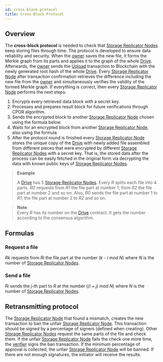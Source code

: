 ```yaml
---
id: cross-block-protocol
title: Cross-Block Protocol
---
```


## Overview

The **cross-block protocol** is needed to check that [Storage Replicator Nodes](../roles.md#replicator-node) keep storing files through time. The protocol is developed to ensure data reliability and security. When the [owner](../roles.md#director-node) saves the new file, it forms the Merkle graph from its parts and applies it to the graph of the whole [Drive](../built_in_features/drive.md). Afterwards, the [owner](../roles.md#director-node) sends the [Upload](../built_in_features/drive.md#uploading) transaction to Blockchain with the newly generated root hash of the whole [Drive](../built_in_features/drive.md). Every [Storage Replicator Node](../roles.md#replicator-node) after transaction confirmation retrieves the difference including the new file from the [owner](../roles.md#director-node) and simultaneously verifies the validity of the formed Merkle graph. If everything is correct, then every [Storage Replicator Node](../roles.md#replicator-node) performs the next steps:

1. Encrypts every retrieved data block with a secret key.
2. Processes and prepares result block for future verifications through CPOR algorithm.
3. Sends the encrypted block to another [Storage Replicator Node](../roles.md#replicator-node) chosen using the formula below.
4. Waits for an encrypted block from another [Storage Replicator Node](../roles.md#replicator-node), also using the formula.
5. After the protocol round is finished every [Storage Replicator Node](../roles.md#replicator-node) stores the unique copy of the [Drive](../built_in_features/drive.md) with newly added file assembled from different pieces that were encrypted by different [Storage Replicator Nodes](../roles.md#replicator-node) with a secret key. That is, the stored data after the process can be easily fetched in the original form via decrypting the data with known public keys of [Storage Replicator Nodes](../roles.md#replicator-node).

> **Example**
>
> A [Drive](../built_in_features/drive.md) has 5 [Storage Replicator Nodes](../roles.md#replicator-node). Every _R_ splits each file into 4 parts. _R0_ requests from _R1_ the file part at number 1; from _R2_ the file part at number 2 and so on. Also, _R0_ sends the file part at number 1 to _R1_; the file part at number 2 to _R2_ and so on.

>**Note**\
>Every _R_ has its number on the [Drive](../built_in_features/drive.md) contract. It gets the number according to the consensus algorithm.

## Formulas

### Request a file

_Rk_ requests from _Ri_ the file part at the number (_k - i mod N_) where _N_ is the number of [Storage Replicator Nodes](../roles.md#replicator-node).

### Send a file

_Ri_ sends the _j_-th part to _R_ at the number (_(i + j) mod N_) where _N_ is the number of [Storage Replicator Nodes](../roles.md#replicator-node).

## Retransmitting protocol

The [Storage Replicator Node](../roles.md#replicator-node) that found a mismatch, creates the new transaction to ban the unfair [Storage Replicator Node](../roles.md#replicator-node). This transaction should be signed by a percentage of signers (defined when creating). Other [Storage Replicator Nodes](../roles.md#replicator-node) request the same parts of the file and check them. If the unfair [Storage Replicator Node](../roles.md#replicator-node) fails the check one more time, the [verifier](../roles.md#replicator-node) signs the ban transaction. If the minimum percentage of approval is collected, the unfair [Storage Replicator Node](../roles.md#replicator-node) will be banned. If there are not enough signatures, the initiator will receive the results.
